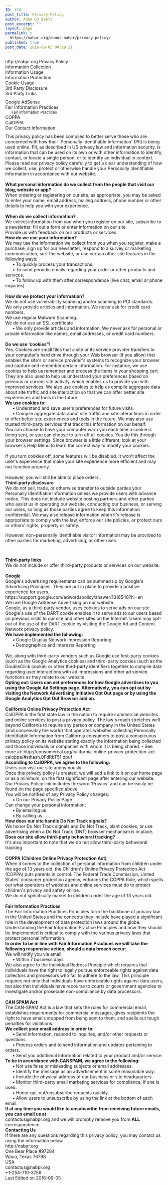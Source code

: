 ```yaml
---
ID: 374
post_title: Privacy Policy
author: Adam DJ Brett
post_excerpt: ""
layout: page
permalink: >
  https://nabpr.org/about-nabpr/privacy-policy/
published: true
post_date: 2016-09-05 00:19:21
---
```

<style>
#ppBody<br />
{<br />
    font-size:11pt;<br />
    width:100%;<br />
    margin:0 auto;<br />
    text-align:justify;<br />
}</p>

#ppHeader<br />
{<br />
    font-family:verdana;<br />
    font-size:21pt;<br />
    width:100%;<br />
    margin:0 auto;<br />
}

.ppConsistencies<br />
{<br />
    display:none;<br />
}<br />
</style>

<div id="ppHeader">http://nabpr.org Privacy Policy</div>

<div id="ppBody">
<div class="ppConsistencies">
<div class="col-2">
<div class="quick-links text-center">Information Collection</div>
</div>
<div class="col-2">
<div class="quick-links text-center">Information Usage</div>
</div>
<div class="col-2">
<div class="quick-links text-center">Information Protection</div>
</div>
<div class="col-2">
<div class="quick-links text-center">Cookie Usage</div>
</div>
<div class="col-2">
<div class="quick-links text-center">3rd Party Disclosure</div>
</div>
<div class="col-2">
<div class="quick-links text-center">3rd Party Links</div>
</div>
<div class="col-2"></div>
</div>
<div style="clear: both; height: 10px;"></div>
<div class="ppConsistencies">
<div class="col-2">
<div class="col-12 quick-links2 gen-text-center">Google AdSense</div>
</div>
<div class="col-2">
<div class="col-12 quick-links2 gen-text-center">Fair Information Practices
<div class="col-8 gen-text-left gen-xs-text-center" style="font-size: 12px; position: relative; left: 20px;">Fair information
Practices</div>
</div>
</div>
<div class="col-2">
<div class="col-12 quick-links2 gen-text-center coppa-pad">COPPA</div>
</div>
<div class="col-2">
<div class="col-12 quick-links2 quick4 gen-text-center caloppa-pad">CalOPPA</div>
</div>
<div class="col-2">
<div class="quick-links2 gen-text-center">Our Contact Information</div>
</div>
</div>
<div style="clear: both; height: 10px;"></div>
<div class="innerText">This privacy policy has been compiled to better serve those who are concerned with how their 'Personally Identifiable Information' (PII) is being used online. PII, as described in US privacy law and information security, is information that can be used on its own or with other information to identify, contact, or locate a single person, or to identify an individual in context. Please read our privacy policy carefully to get a clear understanding of how we collect, use, protect or otherwise handle your Personally Identifiable Information in accordance with our website.</div>
&nbsp;
<div class="grayText"><strong>What personal information do we collect from the people that visit our blog, website or app?</strong></div>
<div class="innerText">When ordering or registering on our site, as appropriate, you may be asked to enter your name, email address, mailing address, phone number or other details to help you with your experience.</div>
&nbsp;
<div class="grayText"><strong>When do we collect information?</strong></div>
<div class="innerText">We collect information from you when you register on our site, subscribe to a newsletter, fill out a form or enter information on our site.</div>
Provide us with feedback on our products or services <span id="infoUs"></span>
<div class="grayText"><strong>How do we use your information? </strong></div>
<div class="innerText">We may use the information we collect from you when you register, make a purchase, sign up for our newsletter, respond to a survey or marketing communication, surf the website, or use certain other site features in the following ways:

</div>
<div class="innerText">      <strong>•</strong> To quickly process your transactions.</div>
<div class="innerText">      <strong>•</strong> To send periodic emails regarding your order or other products and services.</div>
<div class="innerText">      <strong>•</strong> To follow up with them after correspondence (live chat, email or phone inquiries)</div>
&nbsp;
<div class="grayText"><strong>How do we protect your information?</strong></div>
<div class="innerText">We do not use vulnerability scanning and/or scanning to PCI standards.</div>
<div class="innerText">We only provide articles and information. We never ask for credit card numbers.</div>
<div class="innerText">We use regular Malware Scanning.

</div>
<div class="innerText">We do not use an SSL certificate</div>
<div class="innerText">      <strong>•</strong> We only provide articles and information. We never ask for personal or private information like names, email addresses, or credit card numbers.</div>
&nbsp;
<div class="grayText"><strong>Do we use 'cookies'?</strong></div>
<div class="innerText">Yes. Cookies are small files that a site or its service provider transfers to your computer's hard drive through your Web browser (if you allow) that enables the site's or service provider's systems to recognize your browser and capture and remember certain information. For instance, we use cookies to help us remember and process the items in your shopping cart. They are also used to help us understand your preferences based on previous or current site activity, which enables us to provide you with improved services. We also use cookies to help us compile aggregate data about site traffic and site interaction so that we can offer better site experiences and tools in the future.</div>
<div class="innerText">
<strong>We use cookies to:</strong></div>
<div class="innerText">      <strong>•</strong> Understand and save user's preferences for future visits.</div>
<div class="innerText">      <strong>•</strong> Compile aggregate data about site traffic and site interactions in order to offer better site experiences and tools in the future. We may also use trusted third-party services that track this information on our behalf.</div>
<div class="innerText">
You can choose to have your computer warn you each time a cookie is being sent, or you can choose to turn off all cookies. You do this through your browser settings. Since browser is a little different, look at your browser's Help Menu to learn the correct way to modify your cookies.</div>
&nbsp;
<div class="innerText">If you turn cookies off, some features will be disabled. It won't affect the user's experience that make your site experience more efficient and may not function properly.</div>
&nbsp;
<div class="innerText">However, you will still be able to place orders .</div>
<span id="trDi"></span>
<div class="grayText"><strong>Third-party disclosure</strong></div>
<div class="innerText">We do not sell, trade, or otherwise transfer to outside parties your Personally Identifiable Information unless we provide users with advance notice. This does not include website hosting partners and other parties who assist us in operating our website, conducting our business, or serving our users, so long as those parties agree to keep this information confidential. We may also release information when it's release is appropriate to comply with the law, enforce our site policies, or protect ours or others' rights, property or safety.

However, non-personally identifiable visitor information may be provided to other parties for marketing, advertising, or other uses.</div>
&nbsp;
<div class="grayText"><strong>Third-party links</strong></div>
<div class="innerText">We do not include or offer third-party products or services on our website.</div>
&nbsp;
<div class="blueText"><strong>Google</strong></div>
<div class="innerText">Google's advertising requirements can be summed up by Google's Advertising Principles. They are put in place to provide a positive experience for users. https://support.google.com/adwordspolicy/answer/1316548?hl=en

</div>
<div class="innerText">We use Google AdSense Advertising on our website.</div>
<div class="innerText">
Google, as a third-party vendor, uses cookies to serve ads on our site. Google's use of the DART cookie enables it to serve ads to our users based on previous visits to our site and other sites on the Internet. Users may opt-out of the use of the DART cookie by visiting the Google Ad and Content Network privacy policy.</div>
<div class="innerText">
<strong>We have implemented the following:</strong></div>
<div class="innerText">      <strong>•</strong> Google Display Network Impression Reporting</div>
<div class="innerText">      <strong>•</strong> Demographics and Interests Reporting</div>
&nbsp;
<div class="innerText">We, along with third-party vendors such as Google use first-party cookies (such as the Google Analytics cookies) and third-party cookies (such as the DoubleClick cookie) or other third-party identifiers together to compile data regarding user interactions with ad impressions and other ad service functions as they relate to our website.</div>
<div class="innerText">
<strong>Opting out:<strong>
Users can set preferences for how Google advertises to you using the Google Ad Settings page. Alternatively, you can opt out by visiting the Network Advertising Initiative Opt Out page or by using the Google Analytics Opt Out Browser add on.</strong></strong></div>
&nbsp;
<div class="blueText"><strong>California Online Privacy Protection Act</strong></div>
<div class="innerText">CalOPPA is the first state law in the nation to require commercial websites and online services to post a privacy policy. The law's reach stretches well beyond California to require any person or company in the United States (and conceivably the world) that operates websites collecting Personally Identifiable Information from California consumers to post a conspicuous privacy policy on its website stating exactly the information being collected and those individuals or companies with whom it is being shared. - See more at: http://consumercal.org/california-online-privacy-protection-act-caloppa/#sthash.0FdRbT51.dpuf</div>
<div class="innerText">
<strong>According to CalOPPA, we agree to the following:</strong></div>
<div class="innerText">Users can visit our site anonymously.</div>
<div class="innerText">Once this privacy policy is created, we will add a link to it on our home page or as a minimum, on the first significant page after entering our website.</div>
<div class="innerText">Our Privacy Policy link includes the word 'Privacy' and can be easily be found on the page specified above.</div>
<div class="innerText">
You will be notified of any Privacy Policy changes:</div>
<div class="innerText">      <strong>•</strong> On our Privacy Policy Page</div>
<div class="innerText">Can change your personal information:</div>
<div class="innerText">      <strong>•</strong> By emailing us</div>
<div class="innerText">      <strong>•</strong> By calling us</div>
<div class="innerText">
<strong>How does our site handle Do Not Track signals?</strong></div>
<div class="innerText">We honor Do Not Track signals and Do Not Track, plant cookies, or use advertising when a Do Not Track (DNT) browser mechanism is in place.</div>
<div class="innerText">
<strong>Does our site allow third-party behavioral tracking?</strong></div>
<div class="innerText">It's also important to note that we do not allow third-party behavioral tracking</div>
&nbsp;
<div class="blueText"><strong>COPPA (Children Online Privacy Protection Act)</strong></div>
<div class="innerText">When it comes to the collection of personal information from children under the age of 13 years old, the Children's Online Privacy Protection Act (COPPA) puts parents in control. The Federal Trade Commission, United States' consumer protection agency, enforces the COPPA Rule, which spells out what operators of websites and online services must do to protect children's privacy and safety online.

</div>
<div class="innerText">We do not specifically market to children under the age of 13 years old.</div>
&nbsp;
<div class="blueText"><strong>Fair Information Practices</strong></div>
<div class="innerText">The Fair Information Practices Principles form the backbone of privacy law in the United States and the concepts they include have played a significant role in the development of data protection laws around the globe. Understanding the Fair Information Practice Principles and how they should be implemented is critical to comply with the various privacy laws that protect personal information.

</div>
<div class="innerText"><strong>In order to be in line with Fair Information Practices we will take the following responsive action, should a data breach occur:</strong></div>
<div class="innerText">We will notify you via email</div>
<div class="innerText">      <strong>•</strong> Within 7 business days</div>
<div class="innerText">
We also agree to the Individual Redress Principle which requires that individuals have the right to legally pursue enforceable rights against data collectors and processors who fail to adhere to the law. This principle requires not only that individuals have enforceable rights against data users, but also that individuals have recourse to courts or government agencies to investigate and/or prosecute non-compliance by data processors.</div>
&nbsp;
<div class="blueText"><strong>CAN SPAM Act</strong></div>
<div class="innerText">The CAN-SPAM Act is a law that sets the rules for commercial email, establishes requirements for commercial messages, gives recipients the right to have emails stopped from being sent to them, and spells out tough penalties for violations.

</div>
<div class="innerText"><strong>We collect your email address in order to:</strong></div>
<div class="innerText">      <strong>•</strong> Send information, respond to inquiries, and/or other requests or questions</div>
<div class="innerText">      <strong>•</strong> Process orders and to send information and updates pertaining to orders.</div>
<div class="innerText">      <strong>•</strong> Send you additional information related to your product and/or service</div>
<div class="innerText">
<strong>To be in accordance with CANSPAM, we agree to the following:</strong></div>
<div class="innerText">      <strong>•</strong> Not use false or misleading subjects or email addresses.</div>
<div class="innerText">      <strong>•</strong> Identify the message as an advertisement in some reasonable way.</div>
<div class="innerText">      <strong>•</strong> Include the physical address of our business or site headquarters.</div>
<div class="innerText">      <strong>•</strong> Monitor third-party email marketing services for compliance, if one is used.</div>
<div class="innerText">      <strong>•</strong> Honor opt-out/unsubscribe requests quickly.</div>
<div class="innerText">      <strong>•</strong> Allow users to unsubscribe by using the link at the bottom of each email.</div>
<div class="innerText"><strong>
If at any time you would like to unsubscribe from receiving future emails, you can email us at</strong></div>
<div class="innerText">contactus@nabpr.org and we will promptly remove you from <strong>ALL</strong> correspondence.</div>
<span id="ourCon"></span>
<div class="blueText"><strong>Contacting Us</strong></div>
<div class="innerText">If there are any questions regarding this privacy policy, you may contact us using the information below.

</div>
<div class="innerText">http://nabpr.org</div>
<div class="innerText">One Bear Place #97284</div>
Waco, Texas 76798
<div class="innerText">USA</div>
<div class="innerText">contactus@nabpr.org</div>
<div class="innerText">+1-254-710-3758</div>
<div class="innerText">
Last Edited on 2016-09-05</div>
</div>